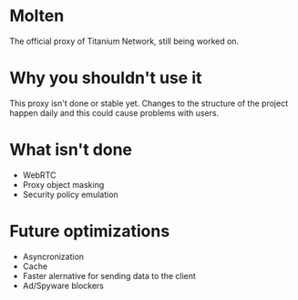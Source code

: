 # Molten
The official proxy of Titanium Network, still being worked on.

# Why you shouldn't use it
This proxy isn't done or stable yet. Changes to the structure of the project happen daily and this could cause problems with users.

# What isn't done
* WebRTC
* Proxy object masking
* Security policy emulation

# Future optimizations
* Asyncronization
* Cache
* Faster alernative for sending data to the client
* Ad/Spyware blockers